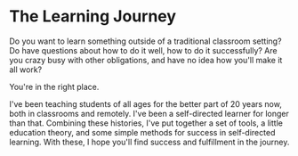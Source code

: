 # The Learning Journey

Do you want to learn something outside of a traditional classroom setting? Do have questions about how to do it well, how to do it successfully? Are you crazy busy with other obligations, and have no idea how you'll make it all work?

You're in the right place.

I've been teaching students of all ages for the better part of 20 years now, both in classrooms and remotely. I've been a self-directed learner for longer than that. Combining these histories, I've put together a set of tools, a little education theory, and some simple methods for success in self-directed learning. With these, I hope you'll find success and fulfillment in the journey.